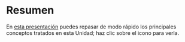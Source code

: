 
# Resumen

En [esta presentación](http://aularagon.catedu.es/materialesaularagon2013/fepa/zips/Modulo_1/Resumen_M1U1.pdf) puedes repasar de modo rápido los principales conceptos tratados en esta Unidad; haz clic sobre el icono para verla.